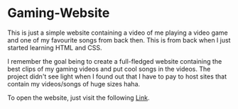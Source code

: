 # Gaming-Website

This is just a simple website containing a video of me playing a video game and one of my favourite songs from back then. This is from back when I just started learning HTML and CSS.

I remember the goal being to create a full-fledged website containing the best clips of my gaming videos and put cool songs in the videos. The project didn't see light when I found out that I have to pay to host sites that contain my videos/songs of huge sizes haha.

To open the website, just visit the following [Link](https://tanzimmostafa.github.io/Gaming_Website/Gaming-Site/GamingVideo.html).

